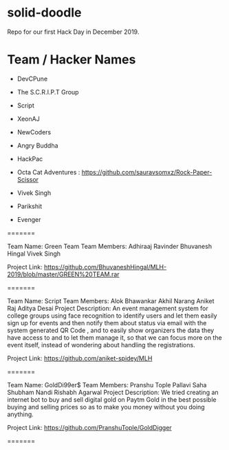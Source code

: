 # solid-doodle
Repo for our first Hack Day in December 2019.

# Team / Hacker Names

 * DevCPune
 
 
 * The S.C.R.I.P.T Group
 
 
 * Script
 
 
 * XeonAJ
 
 
 * NewCoders
 
 
 * Angry Buddha
 
 
 * HackPac
 
 
 * Octa Cat Adventures : https://github.com/sauravsomxz/Rock-Paper-Scissor
 
 
 * Vivek Singh
 
 
 * Parikshit
 
 
 * Evenger
 
=======
 
 Team Name: Green Team
  Team Members:
          Adhiraaj Ravinder
          Bhuvanesh Hingal
          Vivek Singh
   
 Project Link: https://github.com/BhuvaneshHingal/MLH-2019/blob/master/GREEN%20TEAM.rar

=======

Team Name: Script
 Team Members: 
            Alok Bhawankar
            Akhil Narang
            Aniket Raj
            Aditya Desai
 Project Description:
             An event management system for college groups using face recognition to identify users and let them easily sign up for events and then notify them about status via email with the system generated QR Code , and to easily show organizers the data they have access to and to let them manage it, so that we can focus more on the event itself, instead of wondering about handling the registrations.
             
Project Link:
		          https://github.com/aniket-spidey/MLH

=======

Team Name: GoldDi99er$
 Team Members: 
            Pranshu Tople
            Pallavi Saha
            Shubham Nandi
            Rishabh Agarwal
 Project Description:
             We tried creating an internet bot to buy and sell digital gold on Paytm Gold in the best possible buying and selling prices so as to make you money without you doing anything. 
             
Project Link:
		          https://github.com/PranshuTople/GoldDigger
              
=======